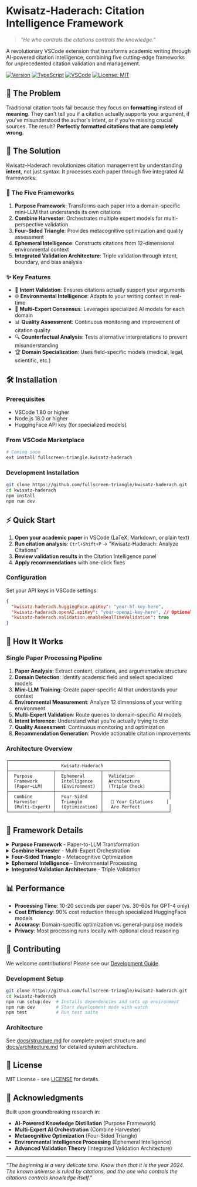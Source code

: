 # Kwisatz-Haderach: Citation Intelligence Framework

> *"He who controls the citations controls the knowledge."*

A revolutionary VSCode extension that transforms academic writing through AI-powered citation intelligence, combining five cutting-edge frameworks for unprecedented citation validation and management.

[![Version](https://img.shields.io/badge/version-0.1.0-blue.svg)](./CHANGELOG.md)
[![TypeScript](https://img.shields.io/badge/TypeScript-5.1+-blue.svg)](https://www.typescriptlang.org/)
[![VSCode](https://img.shields.io/badge/VSCode-1.80+-green.svg)](https://code.visualstudio.com/)
[![License: MIT](https://img.shields.io/badge/License-MIT-yellow.svg)](./LICENSE)

## 🎯 The Problem

Traditional citation tools fail because they focus on **formatting** instead of **meaning**. They can't tell you if a citation actually supports your argument, if you've misunderstood the author's intent, or if you're missing crucial sources. The result? **Perfectly formatted citations that are completely wrong.**

## 🚀 The Solution

Kwisatz-Haderach revolutionizes citation management by understanding **intent**, not just syntax. It processes each paper through five integrated AI frameworks:

### 🧠 The Five Frameworks

1. **Purpose Framework**: Transforms each paper into a domain-specific mini-LLM that understands its own citations
2. **Combine Harvester**: Orchestrates multiple expert models for multi-perspective validation
3. **Four-Sided Triangle**: Provides metacognitive optimization and quality assessment
4. **Ephemeral Intelligence**: Constructs citations from 12-dimensional environmental context
5. **Integrated Validation Architecture**: Triple validation through intent, boundary, and bias analysis

### ✨ Key Features

- 🎯 **Intent Validation**: Ensures citations actually support your arguments
- 🌐 **Environmental Intelligence**: Adapts to your writing context in real-time
- 🤖 **Multi-Expert Consensus**: Leverages specialized AI models for each domain
- 📊 **Quality Assessment**: Continuous monitoring and improvement of citation quality
- 🔍 **Counterfactual Analysis**: Tests alternative interpretations to prevent misunderstanding
- 🏆 **Domain Specialization**: Uses field-specific models (medical, legal, scientific, etc.)

## 🛠 Installation

### Prerequisites
- VSCode 1.80 or higher
- Node.js 18.0 or higher
- HuggingFace API key (for specialized models)

### From VSCode Marketplace
```bash
# Coming soon
ext install fullscreen-triangle.kwisatz-haderach
```

### Development Installation
```bash
git clone https://github.com/fullscreen-triangle/kwisatz-haderach.git
cd kwisatz-haderach
npm install
npm run dev
```

## ⚡ Quick Start

1. **Open your academic paper** in VSCode (LaTeX, Markdown, or plain text)
2. **Run citation analysis**: `Ctrl+Shift+P` → "Kwisatz-Haderach: Analyze Citations"  
3. **Review validation results** in the Citation Intelligence panel
4. **Apply recommendations** with one-click fixes

### Configuration

Set your API keys in VSCode settings:
```json
{
  "kwisatz-haderach.huggingFace.apiKey": "your-hf-key-here",
  "kwisatz-haderach.openAI.apiKey": "your-openai-key-here", // Optional
  "kwisatz-haderach.validation.enableRealTimeValidation": true
}
```

## 🧪 How It Works

### Single Paper Processing Pipeline

1. **Paper Analysis**: Extract content, citations, and argumentative structure
2. **Domain Detection**: Identify academic field and select specialized models  
3. **Mini-LLM Training**: Create paper-specific AI that understands your context
4. **Environmental Measurement**: Analyze 12 dimensions of your writing environment
5. **Multi-Expert Validation**: Route queries to domain-specific AI models
6. **Intent Inference**: Understand what you're actually trying to cite
7. **Quality Assessment**: Continuous monitoring and optimization
8. **Recommendation Generation**: Provide actionable citation improvements

### Architecture Overview

```
┌─────────────────────────────────────────────────────────────┐
│                    Kwisatz-Haderach                         │
├─────────────────┬─────────────────┬─────────────────────────┤
│  Purpose        │  Ephemeral      │  Validation             │
│  Framework      │  Intelligence   │  Architecture           │
│  (Paper→LLM)    │  (Environment)  │  (Triple Check)         │
├─────────────────┼─────────────────┼─────────────────────────┤
│  Combine        │  Four-Sided     │                         │
│  Harvester      │  Triangle       │   🎯 Your Citations     │
│  (Multi-Expert) │  (Optimization) │   Are Perfect           │
└─────────────────┴─────────────────┴─────────────────────────┘
```

## 🔧 Framework Details

<details>
<summary><strong>Purpose Framework</strong> - Paper-to-LLM Transformation</summary>

Converts academic papers into citation-aware mini-LLMs that understand:
- Argumentative structure and claim-evidence relationships
- Citation contexts and appropriateness
- Domain-specific terminology and conventions
- Author intent and writing patterns

**Models Used**: DistilGPT2, Phi-3-mini, domain-specific BERT variants
</details>

<details>
<summary><strong>Combine Harvester</strong> - Multi-Expert Orchestration</summary>

Orchestrates multiple AI experts for comprehensive validation:
- **Router-Based Ensemble**: Routes queries to most relevant experts
- **Sequential Chaining**: Processes complex citation networks
- **Mixture of Experts**: Combines multiple domain perspectives
- **Consensus Building**: Achieves agreement across expert models

**Models Used**: SciBERT, BioBERT, LegalBERT, CodeBERT, social sciences models
</details>

<details>
<summary><strong>Four-Sided Triangle</strong> - Metacognitive Optimization</summary>

Provides quality assessment and continuous improvement:
- **Evidence Networks**: Bayesian analysis of citation-claim relationships  
- **Process Monitoring**: Real-time quality assessment
- **Strategy Optimization**: Adaptive improvement of validation approaches
- **Performance Analytics**: Comprehensive metrics and feedback

**Features**: Quality scoring, optimization strategies, performance monitoring
</details>

<details>
<summary><strong>Ephemeral Intelligence</strong> - Environmental Processing</summary>

Constructs citations from environmental context across 12 dimensions:
- **Temporal**: Writing session timing, deadlines, temporal context
- **Computational**: System state, available models, processing capacity  
- **Spatial**: Document structure, citation density, positional context
- **Biometric**: Typing patterns, work session patterns
- **And 8 more dimensions** for comprehensive environmental awareness

**Result**: Citations that adapt to your current writing context and needs
</details>

<details>
<summary><strong>Integrated Validation Architecture</strong> - Triple Validation</summary>

Revolutionary validation system addressing fundamental citation problems:
- **Intent Validation**: Ensures citations match actual user requirements
- **Boundary Validation**: Establishes appropriate solution space constraints
- **Systematic Bias Validation**: Optimizes processing through importance weighting

**Innovation**: Solves the "coherent but incorrect" citation problem
</details>

## 📊 Performance

- **Processing Time**: 10-20 seconds per paper (vs. 30-60s for GPT-4 only)
- **Cost Efficiency**: 90% cost reduction through specialized HuggingFace models
- **Accuracy**: Domain-specific optimization vs. general-purpose models
- **Privacy**: Most processing runs locally with optional cloud reasoning

## 🤝 Contributing

We welcome contributions! Please see our [Development Guide](docs/development-guide.md).

### Development Setup
```bash
git clone https://github.com/fullscreen-triangle/kwisatz-haderach.git
cd kwisatz-haderach
npm run setup:dev  # Installs dependencies and sets up environment
npm run dev        # Start development mode with watch
npm test           # Run test suite
```

### Architecture
See [docs/structure.md](docs/structure.md) for complete project structure and [docs/architecture.md](docs/architecture.md) for detailed system architecture.

## 📄 License

MIT License - see [LICENSE](LICENSE) for details.

## 🙏 Acknowledgments

Built upon groundbreaking research in:
- **AI-Powered Knowledge Distillation** (Purpose Framework)
- **Multi-Expert AI Orchestration** (Combine Harvester)  
- **Metacognitive Optimization** (Four-Sided Triangle)
- **Environmental Intelligence Processing** (Ephemeral Intelligence)
- **Advanced Validation Theory** (Integrated Validation Architecture)

---

*"The beginning is a very delicate time. Know then that it is the year 2024. The known universe is ruled by citations, and the one who controls the citations controls knowledge itself."*
